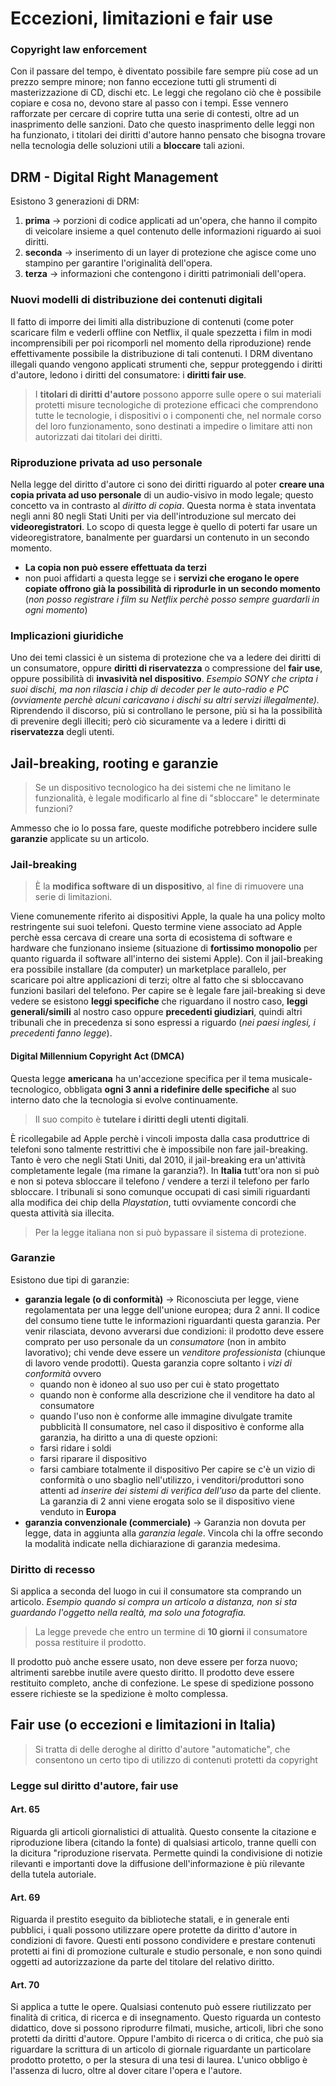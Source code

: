 # Eccezioni, limitazioni e fair use
### Copyright law enforcement
Con il passare del tempo, è diventato possibile fare sempre più cose ad un prezzo sempre minore; non fanno eccezione tutti gli strumenti di masterizzazione di CD, dischi etc.
Le leggi che regolano ciò che è possibile copiare e cosa no, devono stare al passo con i tempi. Esse vennero rafforzate per cercare di coprire tutta una serie di contesti, oltre ad un inasprimento delle sanzioni. Dato che questo inasprimento delle leggi non ha funzionato, i titolari dei diritti d'autore hanno pensato che bisogna trovare nella tecnologia delle soluzioni utili a **bloccare** tali azioni.
## DRM - Digital Right Management
Esistono 3 generazioni di DRM:
1) **prima** -> porzioni di codice applicati ad un'opera, che hanno il compito di veicolare insieme a quel contenuto delle informazioni riguardo ai suoi diritti.
2) **seconda** -> inserimento di un layer di protezione che agisce come uno stampino per garantire l'originalità dell'opera.
3) **terza** -> informazioni che contengono i diritti patrimoniali dell'opera.
### Nuovi modelli di distribuzione dei contenuti digitali
Il fatto di imporre dei limiti alla distribuzione di contenuti (come poter scaricare film e vederli offline con Netflix, il quale spezzetta i film in modi incomprensibili per poi ricomporli nel momento della riproduzione) rende effettivamente possibile la distribuzione di tali contenuti.
I DRM diventano illegali quando vengono applicati strumenti che, seppur proteggendo i diritti d'autore, ledono i diritti del consumatore: i **diritti fair use**.
> I **titolari di diritti d'autore** possono apporre sulle opere o sui materiali protetti misure tecnologiche di protezione efficaci che comprendono tutte le tecnologie, i dispositivi o i componenti che, nel normale corso del loro funzionamento, sono destinati a impedire o limitare atti non autorizzati dai titolari dei diritti.

### Riproduzione privata ad uso personale
Nella legge del diritto d'autore ci sono dei diritti riguardo al poter **creare una copia privata ad uso personale** di un audio-visivo in modo legale; questo concetto va in contrasto al *diritto di copia*. Questa norma è stata inventata negli anni 80 negli Stati Uniti per via dell'introduzione sul mercato dei **videoregistratori**. Lo scopo di questa legge è quello di poterti far usare un videoregistratore, banalmente per guardarsi un contenuto in un secondo momento.
- **La copia non può essere effettuata da terzi**
- non puoi affidarti a questa legge se i **servizi che erogano le opere copiate offrono già la possibilità di riprodurle in un secondo momento** (*non posso registrare i film su Netflix perchè posso sempre guardarli in ogni momento*)
### Implicazioni giuridiche
Uno dei temi classici è un sistema di protezione che va a ledere dei diritti di un consumatore, oppure **diritti di riservatezza** o compressione del **fair use**, oppure possibilità di **invasività nel dispositivo**.
*Esempio SONY che cripta i suoi dischi, ma non rilascia i chip di decoder per le auto-radio e PC (ovviamente perchè alcuni caricavano i dischi su altri servizi illegalmente).*
Riprendendo il discorso, più si controllano le persone, più si ha la possibilità di prevenire degli illeciti; però ciò sicuramente va a ledere i diritti di **riservatezza** degli utenti.
## Jail-breaking, rooting e garanzie
> Se un dispositivo tecnologico ha dei sistemi che ne limitano le funzionalità, è legale modificarlo al fine di "sbloccare" le determinate funzioni?

Ammesso che io lo possa fare, queste modifiche potrebbero incidere sulle **garanzie** applicate su un articolo.
### Jail-breaking
> È la **modifica software di un dispositivo**, al fine di rimuovere una serie di limitazioni.

Viene comunemente riferito ai dispositivi Apple, la quale ha una policy molto restringente sui suoi telefoni. Questo termine viene associato ad Apple perchè essa cercava di creare una sorta di ecosistema di software e hardware che funzionano insieme (situazione di **fortissimo monopolio** per quanto riguarda il software all'interno dei sistemi Apple).
Con il jail-breaking era possibile installare (da computer) un marketplace parallelo, per scaricare poi altre applicazioni di terzi; oltre al fatto che si sbloccavano funzioni basilari del telefono.
Per capire se è legale fare jail-breaking si deve vedere se esistono **leggi specifiche** che riguardano il nostro caso, **leggi generali/simili** al nostro caso oppure **precedenti giudiziari**, quindi altri tribunali che in precedenza si sono espressi a riguardo (*nei paesi inglesi, i precedenti fanno legge*).
#### Digital Millennium Copyright Act (DMCA)
Questa legge **americana** ha un'accezione specifica per il tema musicale-tecnologico, obbligata **ogni 3 anni a ridefinire delle specifiche** al suo interno dato che la tecnologia si evolve continuamente.
> Il suo compito è **tutelare i diritti degli utenti digitali**.

È ricollegabile ad Apple perchè i vincoli imposta dalla casa produttrice di telefoni sono talmente restrittivi che è impossibile non fare jail-breaking. Tanto è vero che negli Stati Uniti, dal 2010, il jail-breaking era un'attività completamente legale (ma rimane la garanzia?).
In **Italia** tutt'ora non si può e non si poteva sbloccare il telefono / vendere a terzi il telefono per farlo sbloccare. I tribunali si sono comunque occupati di casi simili riguardanti alla modifica dei chip della *Playstation*, tutti ovviamente concordi che questa attività sia illecita.
> Per la legge italiana non si può bypassare il sistema di protezione.
### Garanzie
Esistono due tipi di garanzie:
- **garanzia legale (o di conformità)** -> Riconosciuta per legge, viene regolamentata per una legge dell'unione europea; dura 2 anni. Il codice del consumo tiene tutte le informazioni riguardanti questa garanzia. Per venir rilasciata, devono avverarsi due condizioni: il prodotto deve essere comprato per uso personale da un *consumatore* (non in ambito lavorativo); chi vende deve essere un *venditore professionista* (chiunque di lavoro vende prodotti). Questa garanzia copre soltanto i *vizi di conformità* ovvero 
	- quando non è idoneo al suo uso per cui è stato progettato
	- quando non è conforme alla descrizione che il venditore ha dato al consumatore
	- quando l'uso non è conforme alle immagine divulgate tramite pubblicità
	Il consumatore, nel caso il dispositivo è conforme alla garanzia, ha diritto a una di queste opzioni:
	- farsi ridare i soldi
	- farsi riparare il dispositivo
	- farsi cambiare totalmente il dispositivo
	Per capire se c'è un vizio di conformità o uno sbaglio nell'utilizzo, i venditori/produttori sono attenti ad *inserire dei sistemi di verifica dell'uso* da parte del cliente.
	La garanzia di 2 anni viene erogata solo se il dispositivo viene venduto in **Europa**
- **garanzia convenzionale (commerciale)** -> Garanzia non dovuta per legge, data in aggiunta alla *garanzia legale*. Vincola chi la offre secondo la modalità indicate nella dichiarazione di garanzia medesima.
### Diritto di recesso
Si applica a seconda del luogo in cui il consumatore sta comprando un articolo. *Esempio quando si compra un articolo a distanza, non si sta guardando l'oggetto nella realtà, ma solo una fotografia.* 
> La legge prevede che entro un termine di **10 giorni** il consumatore possa restituire il prodotto.

Il prodotto può anche essere usato, non deve essere per forza nuovo; altrimenti sarebbe inutile avere questo diritto. Il prodotto deve essere restituito completo, anche di confezione.
Le spese di spedizione possono essere richieste se la spedizione è molto complessa.
## Fair use (o eccezioni e limitazioni in Italia)
> Si tratta di delle deroghe al diritto d'autore "automatiche", che consentono un certo tipo di utilizzo di contenuti protetti da copyright
### Legge sul diritto d'autore, fair use
#### Art. 65
Riguarda gli articoli giornalistici di attualità. Questo consente la citazione e riproduzione libera (citando la fonte) di qualsiasi articolo, tranne quelli con la dicitura "riproduzione riservata. Permette quindi la condivisione di notizie rilevanti e importanti dove la diffusione dell'informazione è più rilevante della tutela autoriale.
#### Art. 69
Riguarda il prestito eseguito da biblioteche statali, e in generale enti pubblici, i quali possono utilizzare opere protette da diritto d'autore in condizioni di favore. Questi enti possono condividere e prestare contenuti protetti ai fini di promozione culturale e studio personale, e non sono quindi oggetti ad autorizzazione da parte del titolare del relativo diritto.
#### Art. 70
Si applica a tutte le opere. Qualsiasi contenuto può essere riutilizzato per finalità di critica, di ricerca e di insegnamento. Questo riguarda un contesto didattico, dove si possono riprodurre filmati, musiche, articoli, libri che sono protetti da diritti d'autore. Oppure l'ambito di ricerca o di critica, che può sia riguardare la scrittura di un articolo di giornale riguardante un particolare prodotto protetto, o per la stesura di una tesi di laurea. L'unico obbligo è l'assenza di lucro, oltre al dover citare l'opera e l'autore.